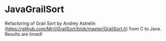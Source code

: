 # JavaGrailSort
Refactoring of Grail Sort by Andrey Astrelin (https://github.com/Mrrl/GrailSort/blob/master/GrailSort.h) from C to Java. Results are timed!
